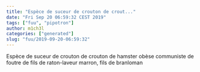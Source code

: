 ```yaml
---
title: "Espèce de suceur de crouton de crout..."
date: "Fri Sep 20 06:59:32 CEST 2019"
tags: ["fuu", "pipotron"]
author: m1ch3l
categories: ["generated"]
slug: "fuu/2019-09-20-06:59:32"
---
```


Espèce de suceur de crouton de crouton de hamster obèse communiste de foutre de fils de raton-laveur marron, fils de branloman

